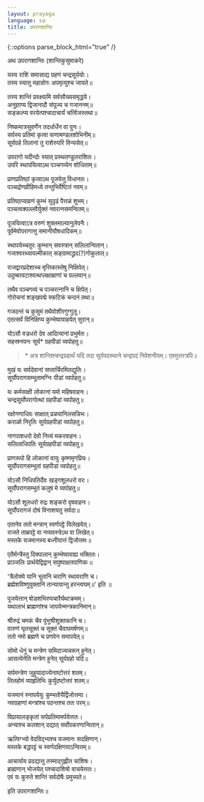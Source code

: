 ```yaml
---
layout: prayoga
language: sa
title: उपरागशान्तिः
---
```

{::options parse_block_html="true" /}

अथ उपरागशान्तिः (शान्तिकुसुमाकरे)

यस्य राशिं समासाद्य ग्रहणं चन्द्रसूर्ययोः।  
तस्य स्यात्तु महान्रोगः अपमृत्युश्च जायते॥

तस्य शान्तिं प्रवक्ष्यामि सर्वसौख्यसमृद्धये।  
अनुज्ञाप्य द्विजानादौ संपूज्य च गजाननम्॥  
सङ्कल्प्य वरयेत्पश्चादाचार्यं चर्त्विजस्तथा॥

निष्कमात्रसुवर्णेन तदर्धार्धेन वा पुनः।  
सर्पस्य प्रतिमां कृत्वा फणामण्डलशोभिनीम्॥  
सूर्यग्रहे तिलानां तु राशेरुपरि विन्यसेत्॥

उपरागो यदीन्दोः स्यात् प्रस्थतण्डुलराशितः।  
उपरि स्थापयित्वाऽथ पञ्चगव्येन शोधिताम्॥

प्राणप्रतिष्ठां कृत्वाऽथ पूजयेत्तु विधानतः।  
पञ्चद्रोणव्रीहिमध्ये तन्तुभिर्वेष्टितं नवम्॥

प्रतिष्ठाप्याव्रणं कुम्भं सुदृढं पैत्तळं शुभम्।  
पञ्चत्वक्पल्लवैर्युक्तं नवरत्नसमन्वितम्॥

पूजयित्वाऽत्र वरुणं शुक्लमाल्यानुलेपनैः।  
पूर्वमेवोपरागात्तु समानीयौषधादिकम्॥

स्थापयेच्चतुरः कुम्भान् सवस्त्रान् सलिलान्वितान्।  
गजाश्वरथ्यावल्मीकात् सङ्ग्रामाद्ध्रद(?)गोकुलात्॥

राजद्वारप्रदेशाच्च मृत्तिकास्तेषु निक्षिपेत्।  
उदुम्बरवटाश्वत्थप्लक्षाम्राणां च पल्लवान्॥

तथैव पञ्चगव्यं च पञ्चरत्नानि च क्षिपेत्।  
गोरोचनां शङ्खपद्मे स्फटिकं चन्दनं तथा॥

गजदन्तं च कुसुमं तथैवोशीरगुग्गुलू।  
एतत्सर्वं विनिक्षिप्य कुम्भेष्वावाहयेत् सुरान्॥

योऽसौ वज्रधरो देव आदित्यानां प्रभुर्मतः।  
सहस्रनयनः सूर्य\* ग्रहपीडां व्यपोहतु॥

> \* अत्र शान्तिश्चन्द्रग्रहार्थं यदि तदा सूर्यपदस्थाने
> चन्द्रपदं निवेशनीयम्। एवमुत्तरत्रपि॥

मुखं यः सर्वदेवानां सप्तार्चिरमितद्युतिः।  
सूर्योपरागसम्भूतामग्निः पीडां व्यपोहतु॥

यः कर्मसाक्षी लोकानां यमो महिषवाहनः।  
चन्द्रसूर्योपरागोत्थां ग्रहपीडां व्यपोहतु॥

रक्षोगणाधिपः साक्षात् प्रळयानिलसन्निभः।  
कराळो निरृतिः सूर्यग्रहपीडां व्यपोहतु॥

नागपाशधरो देवो नित्यं मकरवाहनः।  
सलिलाधिपतिः सूर्यग्रहपीडां व्यपोहतु॥

प्राणरूपो हि लोकानां वायुः कृष्णमृगप्रियः।  
सूर्योपरागसम्भूतां ग्रहपीडां व्यपोहतु॥

योऽसौ निधिपतिर्देवः खड्गशूलधरो वरः।  
सूर्योपरागसम्भूतं कलुषं मे व्यपोहतु॥

योऽसौ शूलधरो रुद्रः शङ्करो वृषवाहनः।  
सूर्योपरागजं दोषं विनाशयतु सर्वदा॥

एतानेव ततो मन्त्रान् स्वर्णपट्टे विलेखयेत्।  
राजते ताम्रपट्टे वा नव्यवस्त्रेऽथ वा लिखेत्॥  
मस्तके यजमानस्य बध्नीयात्तं द्विजोत्तमः॥

एतैर्मन्त्रैस्तु दिक्पालान् कुम्भेष्वावाह्य भक्तितः।  
प्राञ्जलिः प्रार्थयेद्विद्वान् सपुष्पाक्षतपाणिकः॥

'त्रैलोक्ये यानि भूतानि चराणि स्थावराणि च।  
ब्रह्मेशविष्णुयुक्तानि तान्यायान्तु हरन्त्वघम्॥' इति ॥

पूजयेत्तान् षोडशभिरुपचारैर्यथाक्रमम्।  
यथालाभं ब्राह्मणांश्च जापयेन्मन्त्रकानिमान्॥

श्रीरुद्रं चमकं चैव पुंभूश्रीशूक्तकानि च।  
वारुणं घृतसूक्तं च सूक्तं चैवाघमर्षणम्॥  
ततो नमो ब्रह्मणे च प्रणवेन समापयेत्॥

सोमो धेनुं च मन्त्रेण समिदाज्यचरून् हुनेत्।  
आसत्येनेति मन्त्रेण हुनेत् सूर्यग्रहो यदि॥

सर्पमन्त्रेण जुहुयादाज्येनाष्टोत्तरं शतम्।  
तिलहोमं व्याहृतिभिः कुर्युदष्टोत्तरं शतम्॥

यजमानं स्नापयेयुः कुम्भतोयैर्द्विजोत्तमाः।  
नवग्रहाणां मन्त्रांश्च पठन्तश्च ततः परम्॥

विप्रायालङ्कृतां सर्पप्रतिमामर्पयेत्ततः।  
अन्याश्च कलशान् दद्यात् सर्वोपकरणान्वितान्॥

ऋत्विग्भ्यो वेदविद्भ्यश्च यजमानः सदक्षिणान्।  
मस्तके बद्धपट्टं च स्वर्णदक्षिणयाऽन्वितम्॥

आचार्याय प्रदद्यात्तु तस्माद्गृह्णीत चाशिषः।  
ब्राह्मणान् भोजयेत् पश्चादाशिषो वाचयेत्ततः।  
एवं यः कुरुते शान्तिं सर्वदोषैः प्रमुच्यते॥

इति उपरागशान्तिः॥
